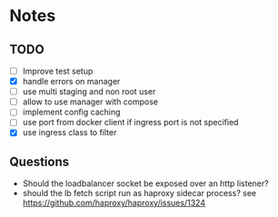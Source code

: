# Notes

## TODO

- [ ] Improve test setup
- [x] handle errors on manager
- [ ] use multi staging and non root user
- [ ] allow to use manager with compose
- [ ] implement config caching
- [ ] use port from docker client if ingress port is not specified
- [x] use ingress class to filter

## Questions

- Should the loadbalancer socket be exposed over an http listener?
- should the lb fetch script run as haproxy sidecar process? see https://github.com/haproxy/haproxy/issues/1324
